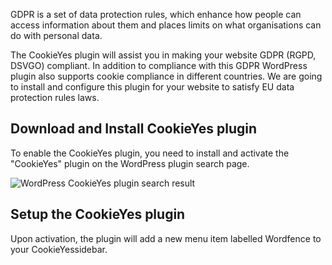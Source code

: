 GDPR is a set of data protection rules, which enhance how people can access information about them and places limits on what organisations can do with personal data.

The CookieYes plugin will assist you in making your website GDPR (RGPD, DSVGO) compliant. In addition to compliance with this GDPR WordPress plugin also supports cookie compliance in different countries. We are going to install and configure this plugin for your website to satisfy EU data protection rules laws.

## Download and Install CookieYes plugin

To enable the CookieYes plugin, you need to install and activate the "CookieYes" plugin on the WordPress plugin search page.

![WordPress CookieYes plugin search result](https://raw.githubusercontent.com/HKSSY/katacoda-scenarios/main/wordpresssecurity/compliant_the_rule_of_gdpr/image/wordpress_cookieyes_search_page.png)

## Setup the CookieYes plugin

Upon activation, the plugin will add a new menu item labelled Wordfence to your CookieYessidebar.
